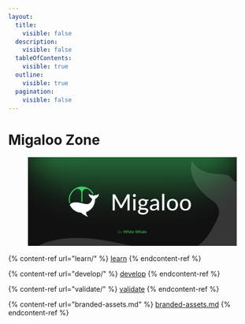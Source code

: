 ```yaml
---
layout:
  title:
    visible: false
  description:
    visible: false
  tableOfContents:
    visible: true
  outline:
    visible: true
  pagination:
    visible: false
---
```


# Migaloo Zone

<figure><img src=".gitbook/assets/image (4).png" alt=""><figcaption></figcaption></figure>

{% content-ref url="learn/" %}
[learn](learn/)
{% endcontent-ref %}

{% content-ref url="develop/" %}
[develop](develop/)
{% endcontent-ref %}

{% content-ref url="validate/" %}
[validate](validate/)
{% endcontent-ref %}

{% content-ref url="branded-assets.md" %}
[branded-assets.md](branded-assets.md)
{% endcontent-ref %}
